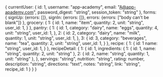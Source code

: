 {
  currentUser: {
    id: 1,
    username: "app-academy",
    email: "A@app-apademy.com",
    password_digest: "string",
    session_token: "string"
  },
  forms: {
    signUp: {errors: []},
    signIn: {errors: []},
    errors: {errors: ["body can't be blank"]}
  },
  grocery: {
    1: {
      id: 1,
      name: "item",
      quantity: 2,
      unit: "string",
      user_id: 1,
    }
  },
  pantry: {
    1: {
      id: 1,
      category: "dairy",
      name: "eggs",
      quantity: 4,
      unit: "string",
      user_id: 1,
    },
    2: {
      id: 2,
      category: "dairy",
      name: "milk",
      quantity: 1,
      unit: "string",
      user_id: 1,
    },
    3: {
      id: 3,
      category: "beverages",
      name: "tea",
      quantity: 2,
      unit: "string",
      user_id: 1,
    }
  },
  recipe: {
    1: {
      id: 1
      name: "string",
      user_id: 1,
    }
  },
  recipeDetail: {
    1: {
        id: 1,
        ingredients: {
          1: { id: 1, name: "string", quantity: 2, unit: "string" },
          2: { id: 2, name: "string", quantity: 1, unit: "string" },
        },
        servings: "string",
        nutrition: "string",
        rating: number,
        description: "string",
        directions: "text",
        notes: "string",
        link: "string",  
        recipe_id: 1
    }
  }
}
